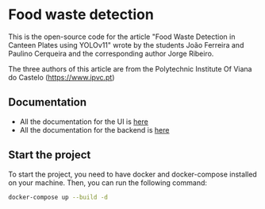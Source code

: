 # Food waste detection

This is the open-source code for the article "Food Waste Detection in Canteen Plates using YOLOv11" wrote by the students João Ferreira and Paulino Cerqueira and the corresponding author Jorge Ribeiro.

The three authors of this article are from the Polytechnic Institute Of Viana do Castelo (https://www.ipvc.pt)


## Documentation
- All the documentation for the UI is [here](./ui/README.md)
- All the documentation for the backend is [here](./restapi/README.md)

## Start the project
To start the project, you need to have docker and docker-compose installed on your machine. Then, you can run the following command:
```bash
docker-compose up --build -d
```
